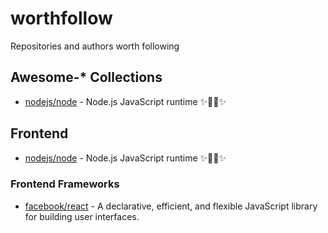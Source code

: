# worthfollow

Repositories and authors worth following


## Awesome-* Collections

- [nodejs/node](https://github.com/nodejs/node) - Node.js JavaScript runtime :sparkles::turtle::rocket::sparkles:



## Frontend

- [nodejs/node](https://github.com/nodejs/node) - Node.js JavaScript runtime :sparkles::turtle::rocket::sparkles:

### Frontend Frameworks

- [facebook/react](https://github.com/facebook/react) - A declarative, efficient, and flexible JavaScript library for building user interfaces.

